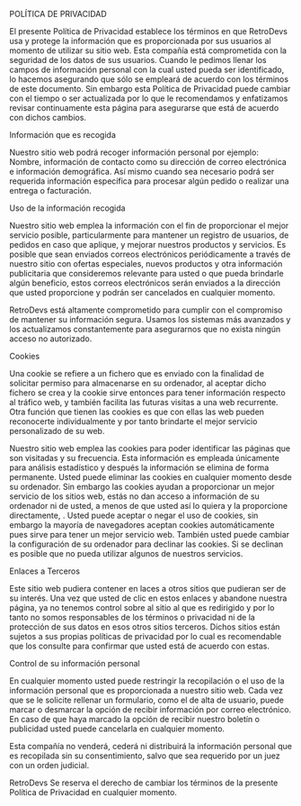 POLÍTICA DE PRIVACIDAD

 

El presente Política de Privacidad establece los términos en que RetroDevs usa y protege la información que es proporcionada por sus usuarios al momento de utilizar su sitio web. Esta compañía está comprometida con la seguridad de los datos de sus usuarios. Cuando le pedimos llenar los campos de información personal con la cual usted pueda ser identificado, lo hacemos asegurando que sólo se empleará de acuerdo con los términos de este documento. Sin embargo esta Política de Privacidad puede cambiar con el tiempo o ser actualizada por lo que le recomendamos y enfatizamos revisar continuamente esta página para asegurarse que está de acuerdo con dichos cambios.

Información que es recogida

Nuestro sitio web podrá recoger información personal por ejemplo: Nombre,  información de contacto como  su dirección de correo electrónica e información demográfica. Así mismo cuando sea necesario podrá ser requerida información específica para procesar algún pedido o realizar una entrega o facturación.

Uso de la información recogida

Nuestro sitio web emplea la información con el fin de proporcionar el mejor servicio posible, particularmente para mantener un registro de usuarios, de pedidos en caso que aplique, y mejorar nuestros productos y servicios.  Es posible que sean enviados correos electrónicos periódicamente a través de nuestro sitio con ofertas especiales, nuevos productos y otra información publicitaria que consideremos relevante para usted o que pueda brindarle algún beneficio, estos correos electrónicos serán enviados a la dirección que usted proporcione y podrán ser cancelados en cualquier momento.

RetroDevs está altamente comprometido para cumplir con el compromiso de mantener su información segura. Usamos los sistemas más avanzados y los actualizamos constantemente para asegurarnos que no exista ningún acceso no autorizado.

Cookies

Una cookie se refiere a un fichero que es enviado con la finalidad de solicitar permiso para almacenarse en su ordenador, al aceptar dicho fichero se crea y la cookie sirve entonces para tener información respecto al tráfico web, y también facilita las futuras visitas a una web recurrente. Otra función que tienen las cookies es que con ellas las web pueden reconocerte individualmente y por tanto brindarte el mejor servicio personalizado de su web.

Nuestro sitio web emplea las cookies para poder identificar las páginas que son visitadas y su frecuencia. Esta información es empleada únicamente para análisis estadístico y después la información se elimina de forma permanente. Usted puede eliminar las cookies en cualquier momento desde su ordenador. Sin embargo las cookies ayudan a proporcionar un mejor servicio de los sitios web, estás no dan acceso a información de su ordenador ni de usted, a menos de que usted así lo quiera y la proporcione directamente, . Usted puede aceptar o negar el uso de cookies, sin embargo la mayoría de navegadores aceptan cookies automáticamente pues sirve para tener un mejor servicio web. También usted puede cambiar la configuración de su ordenador para declinar las cookies. Si se declinan es posible que no pueda utilizar algunos de nuestros servicios.

Enlaces a Terceros

Este sitio web pudiera contener en laces a otros sitios que pudieran ser de su interés. Una vez que usted de clic en estos enlaces y abandone nuestra página, ya no tenemos control sobre al sitio al que es redirigido y por lo tanto no somos responsables de los términos o privacidad ni de la protección de sus datos en esos otros sitios terceros. Dichos sitios están sujetos a sus propias políticas de privacidad por lo cual es recomendable que los consulte para confirmar que usted está de acuerdo con estas.

Control de su información personal

En cualquier momento usted puede restringir la recopilación o el uso de la información personal que es proporcionada a nuestro sitio web.  Cada vez que se le solicite rellenar un formulario, como el de alta de usuario, puede marcar o desmarcar la opción de recibir información por correo electrónico.  En caso de que haya marcado la opción de recibir nuestro boletín o publicidad usted puede cancelarla en cualquier momento.

Esta compañía no venderá, cederá ni distribuirá la información personal que es recopilada sin su consentimiento, salvo que sea requerido por un juez con un orden judicial.

RetroDevs Se reserva el derecho de cambiar los términos de la presente Política de Privacidad en cualquier momento.
